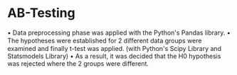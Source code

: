 # AB-Testing
•	Data preprocessing phase was applied with the Python's Pandas library.
•	The hypotheses were established for 2 diﬀerent data groups were examined and finally t-test was applied. (with Python's Scipy Library and Statsmodels Library)
•	As a result, it was decided that the H0 hypothesis was rejected where the 2 groups were different.

